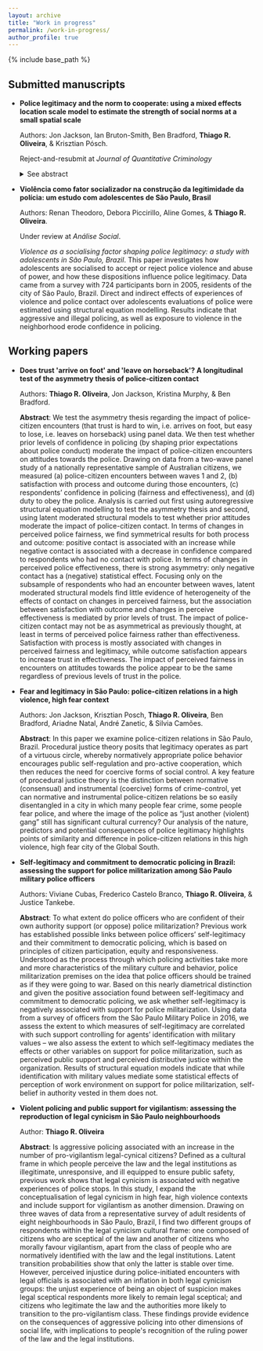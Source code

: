 ```yaml
---
layout: archive
title: "Work in progress"
permalink: /work-in-progress/
author_profile: true
---
```


{% include base_path %}

## Submitted manuscripts

- **Police legitimacy and the norm to cooperate: using a mixed effects location scale model to estimate the strength of social norms at a small spatial scale**

  Authors: Jon Jackson, Ian Bruton-Smith, Ben Bradford, **Thiago R. Oliveira**, & Krisztian Pósch.

  Reject-and-resubmit at *Journal of Quantitative Criminology*
  
  <details>
  <summary>See abstract</summary>

  **Abstract**. *Objectives*: Test whether cooperation with the police is a social norm that varies in strength from neighborhood to neighborhood. Test whether police legitimacy plays no role with willingness to cooperate in neighborhoods where the norm is strong but is a positive predictor of cooperation in neighborhoods where the norm is weak. *Methods*: A survey of 1,057 individuals in 98 neighborhoods, defined at small spatial scale, measures (a) willingness to cooperate using a hypothetical vignette and (b) legitimacy using normative alignment indicators. A mixed-effects location-scale model estimates the cluster-level mean and variance of cooperation as a latent variable. A cross-level interaction tests whether legitimacy predicts cooperation only in neighborhoods where the norm to cooperate is weak. *Results*: Willingness to cooperate with the police clusters strongly by neighborhood and there are neighborhoods with (i) high mean and low variance, (ii) high mean and high variance, (iii) (relatively) low mean and low variance, and (iv) (relatively) low mean and high variance. Legitimacy is only a positive predictor of cooperation in neighborhoods that have a low mean and high variance. In neighborhoods where the norm to cooperate is strong, most people are willing to engage so there is little variance left over to explain. *Conclusions*: Findings support a boundary condition of procedural justice theory: namely, cooperation with the police is a social norm that varies from neighborhood to neighborhood and that legitimacy only plays a role in neighborhoods where the social norm is weak. 

  </details>


- **Violência como fator socializador na construção da legitimidade da polícia: um estudo com adolescentes de São Paulo, Brasil**

  Authors: Renan Theodoro, Debora Piccirillo, Aline Gomes, & **Thiago R. Oliveira**.

  Under review at *Análise Social*. 

  *Violence as a socialising factor shaping police legitimacy: a study with adolescents in São Paulo, Brazil*. This paper investigates how adolescents are socialised to accept or reject police violence and abuse of power, and how these dispositions influence police legitimacy. Data came from a survey with 724 participants born in 2005, residents of the city of São Paulo, Brazil. Direct and indirect effects of experiences of violence and police contact over adolescents evaluations of police were estimated using structural equation modelling. Results indicate that aggressive and illegal policing, as well as exposure to violence in the neighborhood erode confidence in policing.



## Working papers

- **Does trust 'arrive on foot' and 'leave on horseback'? A longitudinal test of the asymmetry thesis of police-citizen contact**

  Authors: **Thiago R. Oliveira**, Jon Jackson, Kristina Murphy, & Ben Bradford.

  **Abstract**: We test the asymmetry thesis regarding the impact of police-citizen encounters (that trust is hard to win, i.e. arrives on foot, but easy to lose, i.e. leaves on horseback) using panel data. We then test whether prior levels of confidence in policing (by shaping prior expectations about police conduct) moderate the impact of police-citizen encounters on attitudes towards the police. Drawing on data from a two-wave panel study of a nationally representative sample of Australian citizens, we measured (a) police-citizen encounters between waves 1 and 2, (b) satisfaction with process and outcome during those encounters, (c) respondents’ confidence in policing (fairness and effectiveness), and (d) duty to obey the police. Analysis is carried out first using autoregressive structural equation modelling to test the asymmetry thesis and second, using latent moderated structural models to test whether prior attitudes moderate the impact of police-citizen contact. In terms of changes in perceived police fairness, we find symmetrical results for both process and outcome: positive contact is associated with an increase while negative contact is associated with a decrease in confidence compared to respondents who had no contact with police. In terms of changes in perceived police effectiveness, there is strong asymmetry: only negative contact has a (negative) statistical effect. Focusing only on the subsample of respondents who had an encounter between waves, latent moderated structural models find little evidence of heterogeneity of the effects of contact on changes in perceived fairness, but the association between satisfaction with outcome and changes in perceive effectiveness is mediated by prior levels of trust. The impact of police-citizen contact may not be as asymmetrical as previously thought, at least in terms of perceived police fairness rather than effectiveness. Satisfaction with process is mostly associated with changes in perceived fairness and legitimacy, while outcome satisfaction appears to increase trust in effectiveness. The impact of perceived fairness in encounters on attitudes towards the police appear to be the same regardless of previous levels of trust in the police.



- **Fear and legitimacy in São Paulo: police-citizen relations in a high violence, high fear context**

  Authors: Jon Jackson, Krisztian Posch, **Thiago R. Oliveira**, Ben Bradford, Ariadne Natal, André Zanetic, & Silvia Camões.

  **Abstract**: In this paper we examine police-citizen relations in São Paulo, Brazil. Procedural justice theory posits that legitimacy operates as part of a virtuous circle, whereby normatively appropriate police behavior encourages public self-regulation and pro-active cooperation, which then reduces the need for coercive forms of social control. A key feature of procedural justice theory is the distinction between normative (consensual) and instrumental (coercive) forms of crime-control, yet can normative and instrumental police-citizen relations be so easily disentangled in a city in which many people fear crime, some people fear police, and where the image of the police as “just another (violent) gang” still has significant cultural currency? Our analysis of the nature, predictors and potential consequences of police legitimacy highlights points of similarity and difference in police-citizen relations in this high violence, high fear city of the Global South.



- **Self-legitimacy and commitment to democratic policing in Brazil: assessing the support for police militarization among São Paulo military police officers**

  Authors: Viviane Cubas, Frederico Castelo Branco, **Thiago R. Oliveira**, & Justice Tankebe.

  **Abstract**: To what extent do police officers who are confident of their own authority support (or oppose) police militarization? Previous work has established possible links between police officers’ self-legitimacy and their commitment to democratic policing, which is based on principles of citizen participation, equity and responsiveness. Understood as the process through which policing activities take more and more characteristics of the military culture and behavior, police militarization premises on the idea that police officers should be trained as if they were going to war. Based on this nearly diametrical distinction and given the positive association found between self-legitimacy and commitment to democratic policing, we ask whether self-legitimacy is negatively associated with support for police militarization. Using data from a survey of officers from the São Paulo Military Police in 2016, we assess the extent to which measures of self-legitimacy are correlated with such support controlling for agents’ identification with military values – we also assess the extent to which self-legitimacy mediates the effects or other variables on support for police militarization, such as perceived public support and perceived distributive justice within the organization. Results of structural equation models indicate that while identification with military values mediate some statistical effects of perception of work environment on support for police militarization, self-belief in authority vested in them does not.



- **Violent policing and public support for vigilantism: assessing the reproduction of legal cynicism in São Paulo neighbourhoods**

  Author: **Thiago R. Oliveira**

  **Abstract**: Is aggressive policing associated with an increase in the number of pro-vigilantism legal-cynical citizens? Defined as a cultural frame in which people perceive the law and the legal institutions as illegitimate, unresponsive, and ill equipped to ensure public safety, previous work shows that legal cynicism is associated with negative experiences of police stops. In this study, I expand the conceptualisation of legal cynicism in high fear, high violence contexts and include support for vigilantism as another dimension. Drawing on three waves of data from a representative survey of adult residents of eight neighbourhoods in São Paulo, Brazil, I find two different groups of respondents within the legal cynicism cultural frame: one composed of citizens who are sceptical of the law and another of citizens who morally favour vigilantism, apart from the class of people who are normatively identified with the law and the legal institutions. Latent transition probabilities show that only the latter is stable over time. However, perceived injustice during police-initiated encounters with legal officials is associated with an inflation in both legal cynicism groups: the unjust experience of being an object of suspicion makes legal sceptical respondents more likely to remain legal sceptical; and citizens who legitimate the law and the authorities more likely to transition to the pro-vigilantism class. These findings provide evidence on the consequences of aggressive policing into other dimensions of social life, with implications to people's recognition of the ruling power of the law and the legal institutions.
